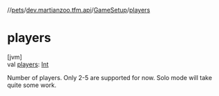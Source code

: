 //[pets](../../../index.md)/[dev.martianzoo.tfm.api](../index.md)/[GameSetup](index.md)/[players](players.md)

# players

[jvm]\
val [players](players.md): [Int](https://kotlinlang.org/api/latest/jvm/stdlib/kotlin/-int/index.html)

Number of players. Only 2-5 are supported for now. Solo mode will take quite some work.
